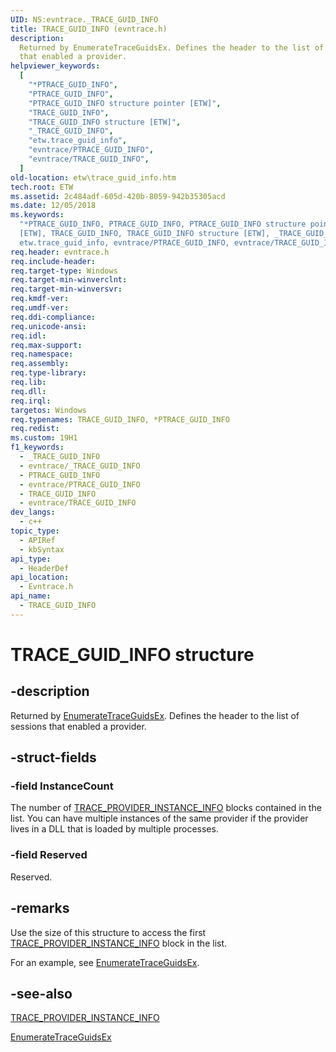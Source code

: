 ```yaml
---
UID: NS:evntrace._TRACE_GUID_INFO
title: TRACE_GUID_INFO (evntrace.h)
description:
  Returned by EnumerateTraceGuidsEx. Defines the header to the list of sessions
  that enabled a provider.
helpviewer_keywords:
  [
    "*PTRACE_GUID_INFO",
    "PTRACE_GUID_INFO",
    "PTRACE_GUID_INFO structure pointer [ETW]",
    "TRACE_GUID_INFO",
    "TRACE_GUID_INFO structure [ETW]",
    "_TRACE_GUID_INFO",
    "etw.trace_guid_info",
    "evntrace/PTRACE_GUID_INFO",
    "evntrace/TRACE_GUID_INFO",
  ]
old-location: etw\trace_guid_info.htm
tech.root: ETW
ms.assetid: 2c484adf-605d-420b-8059-942b35305acd
ms.date: 12/05/2018
ms.keywords:
  "*PTRACE_GUID_INFO, PTRACE_GUID_INFO, PTRACE_GUID_INFO structure pointer
  [ETW], TRACE_GUID_INFO, TRACE_GUID_INFO structure [ETW], _TRACE_GUID_INFO,
  etw.trace_guid_info, evntrace/PTRACE_GUID_INFO, evntrace/TRACE_GUID_INFO"
req.header: evntrace.h
req.include-header:
req.target-type: Windows
req.target-min-winverclnt:
req.target-min-winversvr:
req.kmdf-ver:
req.umdf-ver:
req.ddi-compliance:
req.unicode-ansi:
req.idl:
req.max-support:
req.namespace:
req.assembly:
req.type-library:
req.lib:
req.dll:
req.irql:
targetos: Windows
req.typenames: TRACE_GUID_INFO, *PTRACE_GUID_INFO
req.redist:
ms.custom: 19H1
f1_keywords:
  - _TRACE_GUID_INFO
  - evntrace/_TRACE_GUID_INFO
  - PTRACE_GUID_INFO
  - evntrace/PTRACE_GUID_INFO
  - TRACE_GUID_INFO
  - evntrace/TRACE_GUID_INFO
dev_langs:
  - c++
topic_type:
  - APIRef
  - kbSyntax
api_type:
  - HeaderDef
api_location:
  - Evntrace.h
api_name:
  - TRACE_GUID_INFO
---
```


# TRACE_GUID_INFO structure

## -description

Returned by [EnumerateTraceGuidsEx](/windows/desktop/ETW/enumeratetraceguidsex).
Defines the header to the list of sessions that enabled a provider.

## -struct-fields

### -field InstanceCount

The number of
[TRACE_PROVIDER_INSTANCE_INFO](/windows/desktop/ETW/trace-provider-instance-info)
blocks contained in the list. You can have multiple instances of the same
provider if the provider lives in a DLL that is loaded by multiple processes.

### -field Reserved

Reserved.

## -remarks

Use the size of this structure to access the first
[TRACE_PROVIDER_INSTANCE_INFO](/windows/desktop/ETW/trace-provider-instance-info)
block in the list.

For an example, see
[EnumerateTraceGuidsEx](/windows/win32/api/evntrace/nf-evntrace-enumeratetraceguidsex).

## -see-also

[TRACE_PROVIDER_INSTANCE_INFO](/windows/desktop/ETW/trace-provider-instance-info)

[EnumerateTraceGuidsEx](/windows/win32/api/evntrace/nf-evntrace-enumeratetraceguidsex)
